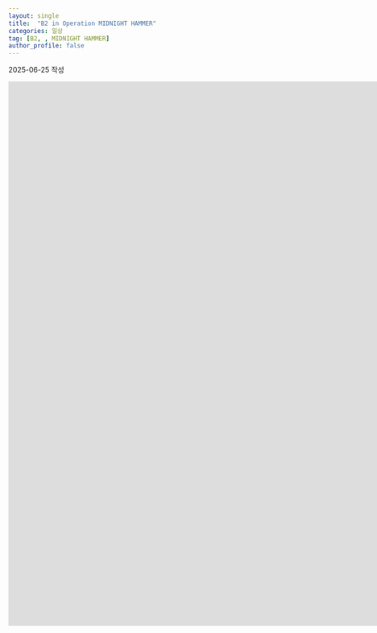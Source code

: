 ```yaml
---
layout: single
title:  "B2 in Operation MIDNIGHT HAMMER"
categories: 일상
tag: [B2, , MIDNIGHT HAMMER]
author_profile: false
---
```

<p>2025-06-25 작성</p>

<iframe src="https://www.dvidshub.net/video/embed/967783" width="1920" height="1080" frameborder="0" allowtransparency allowfullscreen></iframe>